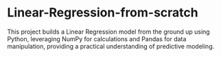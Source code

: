 # Linear-Regression-from-scratch
This project builds a Linear Regression model from the ground up using Python, leveraging NumPy for calculations and Pandas for data manipulation, providing a practical understanding of predictive modeling.
